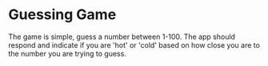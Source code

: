 Guessing Game
=============
The game is simple, guess a number between 1-100. The app should respond and indicate if you are 'hot' or 'cold' based on how close you are to the number you are trying to guess.
